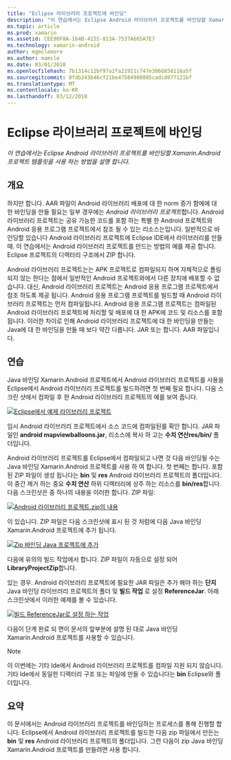 ```yaml
---
title: "Eclipse 라이브러리 프로젝트에 바인딩"
description: "이 연습에서는 Eclipse Android 라이브러리 프로젝트를 바인딩할 Xamarin.Android 프로젝트 템플릿을 사용 하는 방법을 설명 합니다."
ms.topic: article
ms.prod: xamarin
ms.assetid: CEE90F8A-164B-4155-813A-7537A665A7E7
ms.technology: xamarin-android
author: mgmclemore
ms.author: mamcle
ms.date: 03/01/2018
ms.openlocfilehash: 7b1314c12bf97a2fa21911c747e3066858116a5f
ms.sourcegitcommit: 0fdb243b46cf21be47584900805cadcd077121bf
ms.translationtype: MT
ms.contentlocale: ko-KR
ms.lasthandoff: 03/12/2018
---
```

# <a name="binding-an-eclipse-library-project"></a>Eclipse 라이브러리 프로젝트에 바인딩

_이 연습에서는 Eclipse Android 라이브러리 프로젝트를 바인딩할 Xamarin.Android 프로젝트 템플릿을 사용 하는 방법을 설명 합니다._


## <a name="overview"></a>개요

하지만 합니다. AAR 파일이 Android 라이브러리 배포에 대 한 norm 증가 함에에 대 한 바인딩을 만들 필요는 일부 경우에는 *Android 라이브러리 프로젝트*합니다. Android 라이브러리 프로젝트는 공유 가능한 코드를 포함 하는 특별 한 Android 프로젝트와 Android 응용 프로그램 프로젝트에서 참조 될 수 있는 리소스는입니다. 일반적으로 바인딩할 있습니다 Android 라이브러리 프로젝트에 Eclipse IDE에서 라이브러리를 만들 때.
이 연습에서는 Android 라이브러리 프로젝트를 만드는 방법의 예를 제공 합니다. Eclipse 프로젝트의 디렉터리 구조에서 ZIP 합니다.

Android 라이브러리 프로젝트는는 APK 프로젝트로 컴파일되지 하며 자체적으로 폴링 되지 않는 한다는 점에서 일반적인 Android 프로젝트와에서 다른 장치에 배포할 수 없습니다. 대신, Android 라이브러리 프로젝트는 Android 응용 프로그램 프로젝트에서 참조 하도록 제공 됩니다. Android 응용 프로그램 프로젝트를 빌드할 때 Android 라이브러리 프로젝트는 먼저 컴파일됩니다. Android 응용 프로그램 프로젝트는 컴파일된 Android 라이브러리 프로젝트에 처리할 및 배포에 대 한 APK에 코드 및 리소스를 포함 됩니다. 이러한 차이로 인해 Android 라이브러리 프로젝트에 대 한 바인딩을 만들는 Java에 대 한 바인딩을 만들 때 보다 약간 다릅니다. JAR 또는 합니다. AAR 파일입니다.



## <a name="walkthrough"></a>연습

Java 바인딩 Xamarin.Android 프로젝트에서 Android 라이브러리 프로젝트를 사용을 Eclipse에서 Android 라이브러리 프로젝트를 빌드하려면 첫 번째 필요 합니다. 다음 스크린 샷에서 컴파일 후 한 Android 라이브러리 프로젝트의 예를 보여 줍니다. 

[![Eclipse에서 예제 라이브러리 프로젝트](binding-a-library-project-images/build-lib-in-eclipse.png)](binding-a-library-project-images/build-lib-in-eclipse.png#lightbox)

임시 Android 라이브러리 프로젝트에서 소스 코드에 컴파일된를 확인 합니다. JAR 파일인 **android mapviewballoons.jar**, 리소스에 복사 하 고는 **수치 연산res/bin/** 폴더입니다. 

Android 라이브러리 프로젝트를 Eclipse에서 컴파일되고 나면 것 다음 바인딩될 수는 Java 바인딩 Xamarin.Android 프로젝트를 사용 하 여 합니다. 첫 번째는 합니다. 포함 된 ZIP 파일이 생성 됩니다는 **bin** 및 **res** Android 라이브러리 프로젝트의 폴더입니다. 이 중간 제거 하는 중요 **수치 연산** 하위 디렉터리에 상주 하는 리소스를 **bin/res**합니다. 다음 스크린샷은 중 하나의 내용을 이러한 합니다. ZIP 파일: 

[![Android 라이브러리 프로젝트.zip의 내용](binding-a-library-project-images/contents-of-zip-file.png)](binding-a-library-project-images/contents-of-zip-file.png#lightbox)

이 있습니다. ZIP 파일은 다음 스크린샷에 표시 된 것 처럼에 다음 Java 바인딩 Xamarin.Android 프로젝트에 추가 됩니다.

[![Zip 바인딩 Java 프로젝트에 추가](binding-a-library-project-images/zip-in-binding-project.png)](binding-a-library-project-images/zip-in-binding-project.png#lightbox)

다음에 유의의 빌드 작업에서 합니다. ZIP 파일이 자동으로 설정 되어 **LibraryProjectZip**합니다.

있는 경우. Android 라이브러리 프로젝트에 필요한 JAR 파일은 추가 해야 하는 **단지** Java 바인딩 라이브러리 프로젝트의 폴더 및 **빌드 작업** 로 설정 **ReferenceJar**. 아래 스크린샷에서 이러한 예제를 볼 수 있습니다. 

[![빌드 ReferenceJar로 설정 하는 작업](binding-a-library-project-images/set-to-referencejar.png)](binding-a-library-project-images/set-to-referencejar.png#lightbox)

다음이 단계 완료 되 면이 문서의 앞부분에 설명 된 대로 Java 바인딩 Xamarin.Android 프로젝트를 사용할 수 있습니다.

> [!NOTE]
> 이 이번에는 기타 Ide에서 Android 라이브러리 프로젝트를 컴파일 지원 되지 않습니다. 기타 Ide에서 동일한 디렉터리 구조 또는 파일에 만들 수 있습니다는 **bin** Eclipse와 폴더입니다. 


## <a name="summary"></a>요약

이 문서에서는 Android 라이브러리 프로젝트를 바인딩하는 프로세스를 통해 진행할 합니다. Eclipse에서 Android 라이브러리 프로젝트를 빌드한 다음 zip 파일에서 만든는 **bin** 및 **res** Android 라이브러리 프로젝트의 폴더입니다. 그런 다음이 zip Java 바인딩 Xamarin.Android 프로젝트를 만들려면 사용 합니다. 

